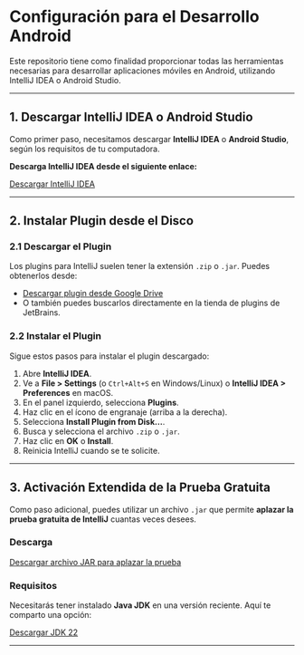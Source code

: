 # Configuración para el Desarrollo Android

Este repositorio tiene como finalidad proporcionar todas las herramientas necesarias para desarrollar aplicaciones móviles en Android, utilizando IntelliJ IDEA o Android Studio.

---

## 1. Descargar IntelliJ IDEA o Android Studio

Como primer paso, necesitamos descargar **IntelliJ IDEA** o **Android Studio**, según los requisitos de tu computadora.

**Descarga IntelliJ IDEA desde el siguiente enlace:**

[Descargar IntelliJ IDEA](https://drive.google.com/file/d/1MMssbBgpsk9BkexRjTflCLJVo6GAXD66/view?usp=drivesdk)

---

## 2. Instalar Plugin desde el Disco

### 2.1 Descargar el Plugin

Los plugins para IntelliJ suelen tener la extensión `.zip` o `.jar`. Puedes obtenerlos desde:

- [Descargar plugin desde Google Drive](https://drive.google.com/file/d/1MR8Vh-zIWZfs6OwEUkfE2qt4xbJMP2b0/view?usp=drivesdk)
- O también puedes buscarlos directamente en la tienda de plugins de JetBrains.

### 2.2 Instalar el Plugin

Sigue estos pasos para instalar el plugin descargado:

1. Abre **IntelliJ IDEA**.
2. Ve a **File > Settings** (o `Ctrl+Alt+S` en Windows/Linux) o **IntelliJ IDEA > Preferences** en macOS.
3. En el panel izquierdo, selecciona **Plugins**.
4. Haz clic en el ícono de engranaje (arriba a la derecha).
5. Selecciona **Install Plugin from Disk…**.
6. Busca y selecciona el archivo `.zip` o `.jar`.
7. Haz clic en **OK** o **Install**.
8. Reinicia IntelliJ cuando se te solicite.

---

## 3. Activación Extendida de la Prueba Gratuita

Como paso adicional, puedes utilizar un archivo `.jar` que permite **aplazar la prueba gratuita de IntelliJ** cuantas veces desees.

### Descarga

[Descargar archivo JAR para aplazar la prueba](https://drive.google.com/file/d/1M78DcEzCF1DlZXdaMkA5nv7U8xVWudm2/view?usp=drivesdk)

### Requisitos

Necesitarás tener instalado **Java JDK** en una versión reciente. Aquí te comparto una opción:

[Descargar JDK 22](https://drive.google.com/file/d/1MDUkvLDKbnu1LQswjLcs92YUCEaIBjqn/view?usp=drivesdk)

---